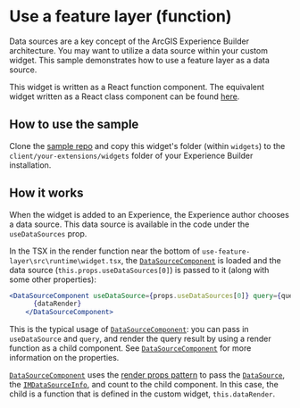 # Use a feature layer (function)

Data sources are a key concept of the ArcGIS Experience Builder architecture. You may want to utilize a data source within your custom widget. This sample demonstrates how to use a feature layer as a data source.

This widget is written as a React function component. The equivalent widget written as a React class component can be found [here](../feature-layer-class/).

## How to use the sample
Clone the [sample repo](https://github.com/esri/arcgis-experience-builder-sdk-resources) and copy this widget's folder (within `widgets`) to the `client/your-extensions/widgets` folder of your Experience Builder installation.

## How it works

When the widget is added to an Experience, the Experience author chooses a data source. This data source is available in the code under the `useDataSources` prop.

In the TSX in the render function near the bottom of `use-feature-layer\src\runtime\widget.tsx`, the [`DataSourceComponent`]() is loaded and the data source (`this.props.useDataSources[0]`) is passed to it (along with some other properties):

```jsx
<DataSourceComponent useDataSource={props.useDataSources[0]} query={query} widgetId={props.id} queryCount>
      {dataRender}
    </DataSourceComponent>
```

This is the typical usage of [`DataSourceComponent`](): you can pass in `useDataSource` and `query`, and render the query result by using a render function as a child component. See [`DataSourceComponent`]() for more information on the properties.

[`DataSourceComponent`]() uses the [render props pattern](https://reactjs.org/docs/render-props.html#using-props-other-than-render) to pass the [`DataSource`](), the [`IMDataSourceInfo`](), and count to the child component. In this case, the child is a function that is defined in the custom widget, `this.dataRender`.